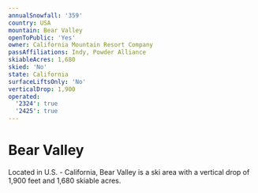 ```yaml
---
annualSnowfall: '359'
country: USA
mountain: Bear Valley
openToPublic: 'Yes'
owner: California Mountain Resort Company
passAffiliations: Indy, Powder Alliance
skiableAcres: 1,680
skied: 'No'
state: California
surfaceLiftsOnly: 'No'
verticalDrop: 1,900
operated:
  '2324': true
  '2425': true
---
```



# Bear Valley

Located in U.S. - California, Bear Valley is a ski area with a vertical drop of 1,900 feet and 1,680 skiable acres.
